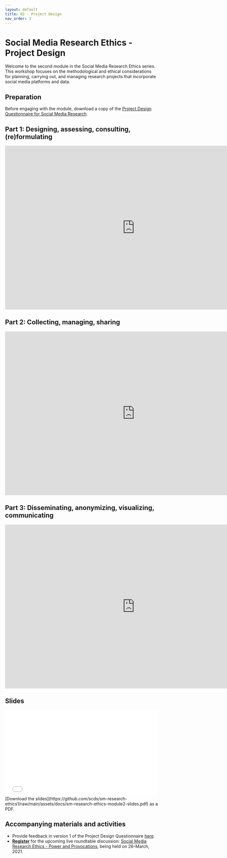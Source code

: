 ```yaml
---
layout: default
title: 02 - Project Design
nav_order: 3
---
```


# Social Media Research Ethics - Project Design
Welcome to the second module in the Social Media Research Ethics series. This workshop focuses on the methodological and ethical considerations for planning, carrying out, and managing research projects that incorporate social media platforms and data. 

## Preparation
Before engaging with the module, download a copy of the [Project Design Questionnaire for Social Media Research](https://github.com/scds/sm-research-ethics2/raw/main/assets/docs/project-design-questionnaire-for-sm-research.pdf).

## Part 1: Designing, assessing, consulting, (re)formulating
<iframe height="540" width="853" allowfullscreen frameborder=0 src="https://echo360.ca/media/6dcee4fe-a25f-4d54-8e4a-55ff0bedf5a7/public?autoplay=false&automute=false"></iframe>

## Part 2: Collecting, managing, sharing
<iframe height="540" width="853" allowfullscreen frameborder=0 src="https://echo360.ca/media/8878f00d-299d-4bdd-8914-7c4fc17e330f/public?autoplay=false&automute=false"></iframe>

## Part 3: Disseminating, anonymizing, visualizing, communicating
<iframe height="540" width="853" allowfullscreen frameborder=0 src="https://echo360.ca/media/931bacde-a1ee-4063-b2a3-b40d30088946/public?autoplay=false&automute=false"></iframe>

## Slides
<div style="position:relative;padding-top:56.25%;">
<iframe src="//docs.google.com/viewer?url=https://github.com/scds/sm-research-ethics2/raw/main/assets/docs/sm-research-ethics-module2-slides.pdf?dl=0&hl=en_US&embedded=true" class="gde-frame" style="position:absolute;top:0;left:0;width:100%;height:100%;border:none;" scrolling="no"></iframe>
</div>
[Download the slides](https://github.com/scds/sm-research-ethics1/raw/main/assets/docs/sm-research-ethics-module2-slides.pdf) as a PDF.
<br>

## Accompanying materials and activities
* Provide feedback in version 1 of the Project Design Questionnaire [here](https://u.mcmaster.ca/sme-feedback).
* [**Register**](https://u.mcmaster.ca/smre3) for the upcoming live roundtable discussion: [Social Media Research Ethics - Power and Provocations](module3), being held on 26-March, 2021.

<!--

After ensuring that you've followed the [Preparatory steps](preparation), open Tableau and follow along with the workshop recording or slides. 

## Workshop recording

<iframe height="480" width="853" allowfullscreen frameborder=0 src="https://echo360.ca/media/4378b2ec-7d0c-4632-a1e4-5a8076a494da/public?autoplay=false&automute=false"></iframe>

View the original [here](https://echo360.ca/media/4378b2ec-7d0c-4632-a1e4-5a8076a494da/public).


## Workshop slides

<div style="position:relative;padding-top:66.25%;">
<iframe src="//docs.google.com/viewer?url=https://github.com/scds/intro-tableau/raw/main/assets/docs/tableau_20201118.pdf?dl=0&hl=en_US&embedded=true" class="gde-frame" style="position:absolute;top:0;left:0;width:100%;height:100%;border:none;" scrolling="no"></iframe>
</div>
[Download as a PDF](https://github.com/scds/intro-tableau/raw/main/assets/docs/tableau_20201118.pdf)
<br>

## Worksheets
**Coming soon!**


-->
